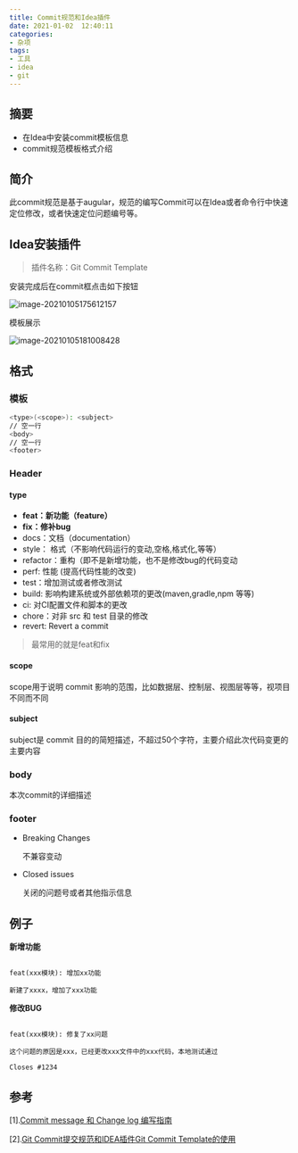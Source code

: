 ```yaml
---
title: Commit规范和Idea插件
date: 2021-01-02  12:40:11
categories:
- 杂项
tags:
- 工具
- idea
- git
---
```

## 摘要

* 在Idea中安装commit模板信息
* commit规范模板格式介绍
<!--more-->
## 简介

此commit规范是基于augular，规范的编写Commit可以在Idea或者命令行中快速定位修改，或者快速定位问题编号等。

## Idea安装插件

> 插件名称：Git Commit Template

安装完成后在commit框点击如下按钮

![image-20210105175612157](https://gitee.com/BothSavage/PicGo/raw/master/image-20210105175612157.png)

模板展示

![image-20210105181008428](https://gitee.com/BothSavage/PicGo/raw/master/image-20210105181008428.png)

## 格式

### 模板

```bash
<type>(<scope>): <subject>
// 空一行
<body>
// 空一行
<footer>
```

### Header

#### type

- **feat：新功能（feature）**
- **fix：修补bug**
- docs：文档（documentation）
- style： 格式（不影响代码运行的变动,空格,格式化,等等）
- refactor：重构（即不是新增功能，也不是修改bug的代码变动
- perf: 性能 (提高代码性能的改变)
- test：增加测试或者修改测试
- build: 影响构建系统或外部依赖项的更改(maven,gradle,npm 等等)
- ci: 对CI配置文件和脚本的更改
- chore：对非 src 和 test 目录的修改
- revert: Revert a commit

> 最常用的就是feat和fix

#### scope

scope用于说明 commit 影响的范围，比如数据层、控制层、视图层等等，视项目不同而不同

#### subject

subject是 commit 目的的简短描述，不超过50个字符，主要介绍此次代码变更的主要内容

### body

本次commit的详细描述

### footer

* Breaking Changes

  不兼容变动

* Closed issues

  关闭的问题号或者其他指示信息

## 例子

**新增功能** 

```

feat(xxx模块): 增加xx功能

新建了xxxx，增加了xxx功能

```

**修改BUG**

```

feat(xxx模块): 修复了xx问题

这个问题的原因是xxx，已经更改xxx文件中的xxx代码，本地测试通过

Closes #1234

```



## 参考

[1].[Commit message 和 Change log 编写指南](http://www.ruanyifeng.com/blog/2016/01/commit_message_change_log.html)

[2].[Git Commit提交规范和IDEA插件Git Commit Template的使用](https://blog.csdn.net/qq_35854212/article/details/103856299)

